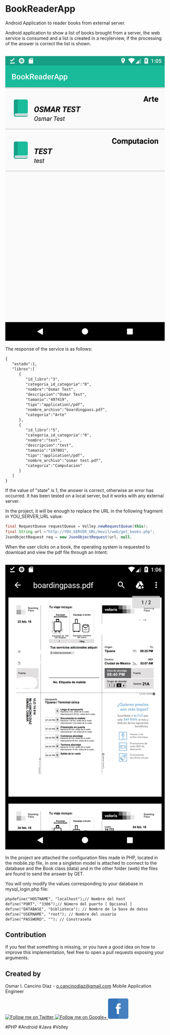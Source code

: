 # BookReaderApp
Android Application to reader books from external server.

Android application to show a list of books brought from a server, the web service is consumed and a list is created in a recylerview, if the processing of the answer is correct the list is shown.


<br>
<img src="https://github.com/OsmarICancino/BookReaderApp/blob/master/screen1.png" />
<br>

The response of the service is as follows:

```
{  
   "estado":1,
   "libros":[  
      {  
         "id_libro":"3",
         "categoria_id_categoria":"0",
         "nombre":"Osmar Test",
         "descripcion":"Osmar Test",
         "tamanio":"497419",
         "tipo":"application\/pdf",
         "nombre_archivo":"boardingpass.pdf",
         "categoria":"Arte"
      },
      {  
         "id_libro":"5",
         "categoria_id_categoria":"0",
         "nombre":"test",
         "descripcion":"test",
         "tamanio":"197801",
         "tipo":"application\/pdf",
         "nombre_archivo":"osmar test.pdf",
         "categoria":"Computacion"
      }
   ]
}
```
If the value of "state" is 1, the answer is correct, otherwise an error has occurred.
It has been tested on a local server, but it works with any external server.

In the project, it will be enough to replace the URL in the following fragment in YOU_SERVER_URL value:

```java
final RequestQueue requestQueue = Volley.newRequestQueue(this);
final String url ="http://YOU_SERVER_URL/movil/web/get_books.php";
JsonObjectRequest req = new JsonObjectRequest(url, null,
```

When the user clicks on a book, the operating system is requested to download and view the pdf file through an Intent:


<br>
<img src="https://github.com/OsmarICancino/BookReaderApp/blob/master/screen2.jpg" />
<br>

In the project are attached the configuration files made in PHP, located in the mobile.zip file, in one a singleton model is attached to connect to the database and the Book class (data) and in the other folder (web) the files are found to send the answer by GET.

You will only modify the values corresponding to your database in mysql_login.php file:

```
phpdefine("HOSTNAME", "localhost");// Nombre del host
define("PORT", "3306");// Número del puerto [ Opcional ]
define("DATABASE", "biblioteca"); // Nombre de la base de datos
define("USERNAME", "root"); // Nombre del usuario
define("PASSWORD", ""); // Constraseña

```

Contribution
--------------------

If you feel that something is missing, or you have a good idea on how to improve this implementation, feel free to open a pull requests exposing your arguments.


Created by
--------------------

Osmar I. Cancino Díaz - <o.cancinodiaz@gmail.com>
Mobile Application Engineer

<a href="https://twitter.com/Osmar_ICancino">
  <img alt="Follow me on Twitter"
       src="https://raw.github.com/kikoso/android-stackblur/master/art/twitter.png" />
</a>
<a href="https://plus.google.com/u/0/112832662508601636179">
  <img alt="Follow me on Google+"
       src="https://raw.github.com/kikoso/android-stackblur/master/art/google-plus.png" />
</a>
<a href="https://www.facebook.com/profile.php?id=100015486459234">
  <img alt="Follow me on Facebook!!"
       src="https://github.com/OsmarICancino/AppUPImage/blob/master/app/src/main/res/drawable/fb_icon.png" />
</a>

#PHP #Android #Java #Volley
